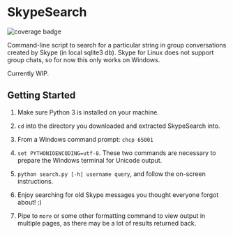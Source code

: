 # SkypeSearch

![coverage badge](https://cdn.rawgit.com/kennethsinder/skypesearch/master/coverage.svg)

Command-line script to search for a particular string in group conversations created by Skype (in local sqlite3 db).
Skype for Linux does not support group chats, so for now this only works on Windows.

Currently WIP.

## Getting Started

1. Make sure Python 3 is installed on your machine.

2. `cd` into the directory you downloaded and extracted SkypeSearch into.

3. From a Windows command prompt: `chcp 65001`

4. `set PYTHONIOENCODING=utf-8`. These two commands are necessary to prepare the Windows terminal for Unicode output.

3. `python search.py [-h] username query`, and follow the on-screen instructions.

4. Enjoy searching for old Skype messages you thought everyone forgot about! :)

5. Pipe to `more` or some other formatting command to view output in multiple pages, as there may be a lot of results returned back.